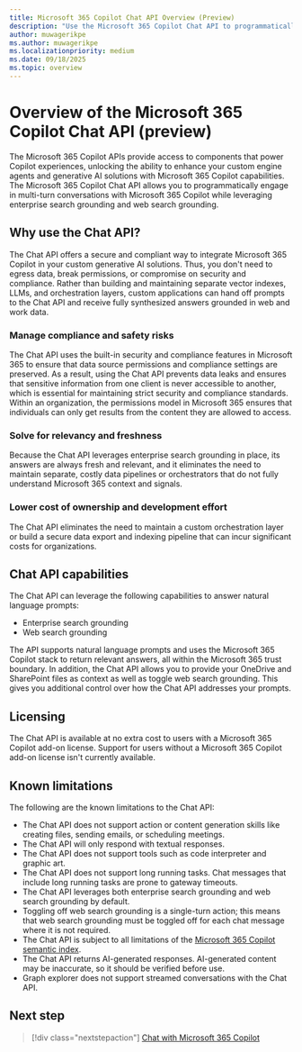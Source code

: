 ```yaml
---
title: Microsoft 365 Copilot Chat API Overview (Preview)
description: "Use the Microsoft 365 Copilot Chat API to programmatically start and continue conversations with Microsoft 365 Copilot."
author: muwagerikpe
ms.author: muwagerikpe
ms.localizationpriority: medium
ms.date: 09/18/2025
ms.topic: overview
---
```


# Overview of the Microsoft 365 Copilot Chat API (preview)

The Microsoft 365 Copilot APIs provide access to components that power Copilot experiences, unlocking the ability to enhance your custom engine agents and generative AI solutions with Microsoft 365 Copilot capabilities. The Microsoft 365 Copilot Chat API allows you to programmatically engage in multi-turn conversations with Microsoft 365 Copilot while leveraging enterprise search grounding and web search grounding.

## Why use the Chat API?

The Chat API offers a secure and compliant way to integrate Microsoft 365 Copilot in your custom generative AI solutions. Thus, you don't need to egress data, break permissions, or compromise on security and compliance. Rather than building and maintaining separate vector indexes, LLMs, and orchestration layers, custom applications can hand off prompts to the Chat API and receive fully synthesized answers grounded in web and work data.

### Manage compliance and safety risks

The Chat API uses the built-in security and compliance features in Microsoft 365 to ensure that data source permissions and compliance settings are preserved. As a result, using the Chat API prevents data leaks and ensures that sensitive information from one client is never accessible to another, which is essential for maintaining strict security and compliance standards. Within an organization, the permissions model in Microsoft 365 ensures that individuals can only get results from the content they are allowed to access.

### Solve for relevancy and freshness

Because the Chat API leverages enterprise search grounding in place, its answers are always fresh and relevant, and it eliminates the need to maintain separate, costly data pipelines or orchestrators that do not fully understand Microsoft 365 context and signals.

### Lower cost of ownership and development effort

The Chat API eliminates the need to maintain a custom orchestration layer or build a secure data export and indexing pipeline that can incur significant costs for organizations.

## Chat API capabilities

The Chat API can leverage the following capabilities to answer natural language prompts:

- Enterprise search grounding
- Web search grounding

The API supports natural language prompts and uses the Microsoft 365 Copilot stack to return relevant answers, all within the Microsoft 365 trust boundary. In addition, the Chat API allows you to provide your OneDrive and SharePoint files as context as well as toggle web search grounding. This gives you additional control over how the Chat API addresses your prompts.

## Licensing

The Chat API is available at no extra cost to users with a Microsoft 365 Copilot add-on license. Support for users without a Microsoft 365 Copilot add-on license isn't currently available.

## Known limitations

The following are the known limitations to the Chat API:

- The Chat API does not support action or content generation skills like creating files, sending emails, or scheduling meetings.
- The Chat API will only respond with textual responses.
- The Chat API does not support tools such as code interpreter and graphic art.
- The Chat API does not support long running tasks. Chat messages that include long running tasks are prone to gateway timeouts.
- The Chat API leverages both enterprise search grounding and web search grounding by default.
- Toggling off web search grounding is a single-turn action; this means that web search grounding must be toggled off for each chat message where it is not required.
- The Chat API is subject to all limitations of the [Microsoft 365 Copilot semantic index](/microsoftsearch/semantic-index-for-copilot).
- The Chat API returns AI-generated responses. AI-generated content may be inaccurate, so it should be verified before use.
- Graph explorer does not support streamed conversations with the Chat API.

## Next step

> [!div class="nextstepaction"]
> [Chat with Microsoft 365 Copilot](copilotroot-conversations.md)
